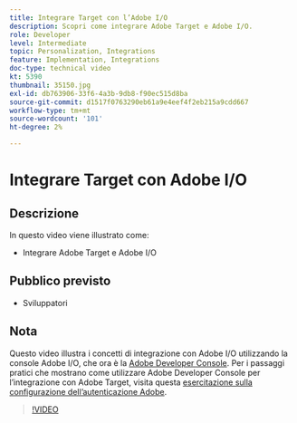 ```yaml
---
title: Integrare Target con l’Adobe I/O
description: Scopri come integrare Adobe Target e Adobe I/O.
role: Developer
level: Intermediate
topic: Personalization, Integrations
feature: Implementation, Integrations
doc-type: technical video
kt: 5390
thumbnail: 35150.jpg
exl-id: db763906-33f6-4a3b-9db8-f90ec515d8ba
source-git-commit: d1517f0763290eb61a9e4eef4f2eb215a9cdd667
workflow-type: tm+mt
source-wordcount: '101'
ht-degree: 2%

---
```


# Integrare Target con Adobe I/O

## Descrizione

In questo video viene illustrato come:

* Integrare Adobe Target e Adobe I/O

## Pubblico previsto

* Sviluppatori

## Nota

Questo video illustra i concetti di integrazione con Adobe I/O utilizzando la console Adobe I/O, che ora è la [Adobe Developer Console](https://console.adobe.io/home). Per i passaggi pratici che mostrano come utilizzare Adobe Developer Console per l’integrazione con Adobe Target, visita questa [esercitazione sulla configurazione dell’autenticazione Adobe](https://experienceleague.adobe.com/docs/target-learn/tutorials/apis/configure-io-target-integration.html?lang=en).

>[!VIDEO](https://video.tv.adobe.com/v/35150/?quality=12)
